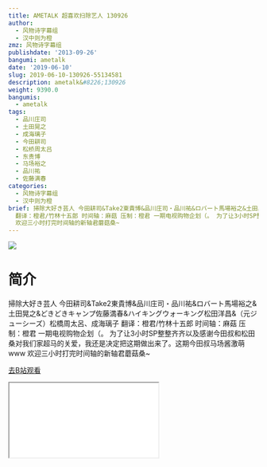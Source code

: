 ```yaml
---
title: AMETALK 超喜欢扫除艺人 130926
author:
  - 风物诗字幕组
  - 汉中则为橙
zmz: 风物诗字幕组
publishdate: '2013-09-26'
bangumi: ametalk
date: '2019-06-10'
slug: 2019-06-10-130926-55134581
description: ametalk&#8226;130926
weight: 9390.0
bangumis:
  - ametalk
tags:
  - 品川庄司
  - 土田晃之
  - 成海璃子
  - 今田耕司
  - 松桥周太吕
  - 东贵博
  - 马场裕之
  - 品川祐
  - 佐藤满春
categories:
  - 风物诗字幕组
  - 汉中则为橙
brief: 掃除大好き芸人 今田耕司&Take2東貴博&品川庄司・品川祐&ロバート馬場裕之&土田晃之&どきどきキャンプ佐藤満春&ハイキングウォーキング松田洋昌&（元ジューシーズ）松橋周太呂、成海璃子
  翻译：橙君/竹林十五郎 时间轴：麻菇 压制：橙君 一期电视购物企划（。 为了让3小时SP整整齐齐以及感谢今田叔和松田桑对我们家超马的关爱，我还是决定把这期做出来了。这期今田叔马场酱激萌www
  欢迎三小时打完时间轴的新轴君蘑菇桑~
---
```

![](https://raw.githubusercontent.com/tcgriffith/owaraisite/master/static/tmpimg/0df198c87e774f211de9dc1fd950d1f5531d0f31.jpg.480.jpg)
# 简介  
掃除大好き芸人
今田耕司&Take2東貴博&品川庄司・品川祐&ロバート馬場裕之&土田晃之&どきどきキャンプ佐藤満春&ハイキングウォーキング松田洋昌&（元ジューシーズ）松橋周太呂、成海璃子
翻译：橙君/竹林十五郎 时间轴：麻菇 压制：橙君
一期电视购物企划（。
为了让3小时SP整整齐齐以及感谢今田叔和松田桑对我们家超马的关爱，我还是决定把这期做出来了。这期今田叔马场酱激萌www
欢迎三小时打完时间轴的新轴君蘑菇桑~  

[去B站观看](https://www.bilibili.com/video/av55134581/)
<div class ="resp-container"><iframe class="testiframe" src="//player.bilibili.com/player.html?aid=55134581"", scrolling="no", allowfullscreen="true" > </iframe></div> 
